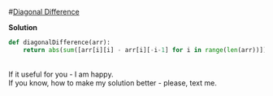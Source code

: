 #[Diagonal Difference](https://www.hackerrank.com/challenges/diagonal-difference/problem)

**Solution**
<br>
```python
def diagonalDifference(arr):    
    return abs(sum([arr[i][i] - arr[i][-i-1] for i in range(len(arr))]))
```

<br>
If it useful for you - I am happy. <br>
If you know, how to make my solution better - please, text me.
